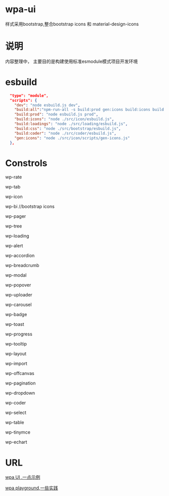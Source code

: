 # wpa-ui
 样式采用bootstrap,整合bootstrap icons 和 material-design-icons

# 说明
内容整理中，
主要目的是构建使用标准esmodule模式项目开发环境

# esbuild
``` json
  "type": "module",
  "scripts": {
    "dev": "node esbuild.js dev",
    "build:all":"npm-run-all -s build:prod gen:icons build:icons build:loadings build:css build:coder",
    "build:prod": "node esbuild.js prod",
    "build:icons": "node ./src/icon/esbuild.js",
    "build:loadings": "node ./src/loading/esbuild.js",
    "build:css": "node ./src/bootstrap/esbuild.js",
    "build:coder": "node ./src/coder/esbuild.js",
    "gen:icons": "node ./src/icon/scripts/gen-icons.js"
  },
```
# Constrols
wp-rate

wp-tab

wp-icon

wp-bi  //bootstrap icons

wp-pager 

wp-tree 

wp-loading 

wp-alert 

wp-accordion 

wp-breadcrumb 

wp-modal 

wp-popover 

wp-uploader 

wp-carousel 

wp-badge 

wp-toast 

wp-progress

wp-tooltip 

wp-layout 

wp-import 

wp-offcanvas 

wp-pagination 

wp-dropdown 

wp-coder 

wp-select 

wp-table 

wp-tinymce

wp-echart 


# URL
[wpa UI ,一点示例](http://wpa.flatweb.net/demos/usage/ui/ "title")


[wpa playground,一些实践](http://wpa.flatweb.net "title")
